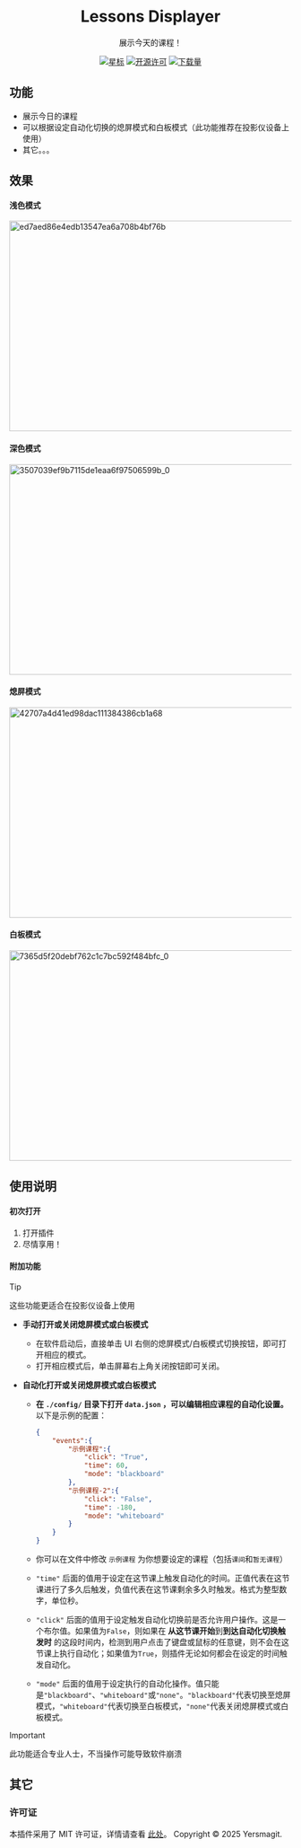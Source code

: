 <div align="center">
</img src="icon.png" alt="插件图标" width="18%">
<h1>Lessons Displayer</h1>
<p>展示今天的课程！</p>

[![星标](https://img.shields.io/github/stars/Yersmagit/cw-easi-control?style=for-the-badge&color=orange&label=星标)](https://github.com/Yersmagit/cw-lessons-displayer)
[![开源许可](https://img.shields.io/badge/license-MIT-darkgreen.svg?label=开源许可证&style=for-the-badge)](https://github.com/Yersmagit/cw-lessons-displayer)
[![下载量](https://img.shields.io/github/downloads/Yersmagit/cw-easi-control/total.svg?label=下载量&color=green&style=for-the-badge)](https://github.com/Yersmagit/cw-lessons-displayer)

</div>

## 功能
- 展示今日的课程
- 可以根据设定自动化切换的熄屏模式和白板模式（此功能推荐在投影仪设备上使用）
- 其它。。。

## 效果
#### 浅色模式
<img width="648" height="375" alt="ed7aed86e4edb13547ea6a708b4bf76b" src="https://github.com/user-attachments/assets/6741f788-51a5-4106-8765-81c78002219f" />

#### 深色模式
<img width="648" height="375" alt="3507039ef9b7115de1eaa6f97506599b_0" src="https://github.com/user-attachments/assets/6c39138b-39c4-4a6e-ae31-42bbe7054b92" />

#### 熄屏模式
<img width="648" height="375" alt="42707a4d41ed98dac111384386cb1a68" src="https://github.com/user-attachments/assets/11c1bd63-7023-4d6a-8bab-bf5d98dac548" />

#### 白板模式
<img width="648" height="375" alt="7365d5f20debf762c1c7bc592f484bfc_0" src="https://github.com/user-attachments/assets/6ae70bbc-33dd-43a1-9dc5-4980fcc28aee" />

## 使用说明
#### 初次打开
1. 打开插件
2. 尽情享用！

#### 附加功能
> [!TIP]
> 这些功能更适合在投影仪设备上使用

- **手动打开或关闭熄屏模式或白板模式**
  - 在软件启动后，直接单击 UI 右侧的熄屏模式/白板模式切换按钮，即可打开相应的模式。
  - 打开相应模式后，单击屏幕右上角关闭按钮即可关闭。

- **自动化打开或关闭熄屏模式或白板模式**
  - **在 `./config/` 目录下打开 `data.json` ，可以编辑相应课程的自动化设置。**
    以下是示例的配置：
    ```json
    {
        "events":{
            "示例课程":{
                "click": "True",
                "time": 60,
                "mode": "blackboard"
            },
            "示例课程-2":{
                "click": "False",
                "time": -180,
                "mode": "whiteboard"
            }
        }
    }
    ```

  - 你可以在文件中修改 `示例课程` 为你想要设定的课程（包括`课间`和`暂无课程`）
  - `"time"` 后面的值用于设定在这节课上触发自动化的时间。正值代表在这节课进行了多久后触发，负值代表在这节课剩余多久时触发。格式为整型数字，单位秒。
  - `"click"` 后面的值用于设定触发自动化切换前是否允许用户操作。这是一个布尔值。如果值为`False`，则如果在 **从这节课开始**到**到达自动化切换触发时** 的这段时间内，检测到用户点击了键盘或鼠标的任意键，则不会在这节课上执行自动化；如果值为`True`，则插件无论如何都会在设定的时间触发自动化。
  - `"mode"` 后面的值用于设定执行的自动化操作。值只能是`"blackboard"`、`"whiteboard"`或`"none"`。`"blackboard"`代表切换至熄屏模式，`"whiteboard"`代表切换至白板模式，`"none"`代表关闭熄屏模式或白板模式。

> [!IMPORTANT]
> 此功能适合专业人士，不当操作可能导致软件崩溃

## 其它
### 许可证
本插件采用了 MIT 许可证，详情请查看 [此处](LICENSE)。
Copyright © 2025 Yersmagit.
